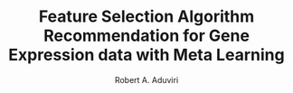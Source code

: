 ---
paperId: 75
author: Robert A. Aduviri
publicationauthor: Aduviri, R. A.
title: Feature Selection Algorithm Recommendation for Gene Expression data with Meta Learning 
pdf: Poster_Aduviri_Robert.pdf
poster: --
alt: --
type: Poster
topic: FAT
link: --
conference: neurips
year: 2019
tags: neurips-2019
location: Vancouver, Canada
---